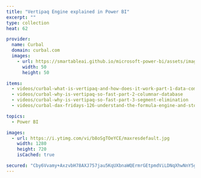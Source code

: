 ```yaml
---
title: "Vertipaq Engine explained in Power BI"
excerpt: ""
type: collection
heat: 62

provider:
  name: Curbal
  domain: curbal.com
  images:
    - url: https://smartableai.github.io/microsoft-power-bi/assets/images/organizations/curbal.com-50x50.jpg
      width: 50
      height: 50

items:
  - videos/curbal-what-is-vertipaq-and-how-does-it-work-part-1-data-compression
  - videos/curbal-why-is-vertipaq-so-fast-part-2-columnar-database
  - videos/curbal-why-is-vertipaq-so-fast-part-3-segment-elimination
  - videos/curbal-dax-fridays-126-understand-the-formula-engine-and-storage-engine-to-optimize-your-dax-queries

topics:
  - Power BI

images:
  - url: https://i.ytimg.com/vi/b8oSgTOeYCE/maxresdefault.jpg
    width: 1280
    height: 720
    isCached: true

secured: "Cby6Vvamy+AxzvbH78AXJ757jau5KqUXbnaWQErmrGEtpmdViLDNqXhwNnY5gKMY65tbFBDHSsA6gJRjK2UlOKGLNeK5MSWfi23nzZz7+qdYCArownTkn2xG1utw/7TZi/ptSyemTiCn1gM5afROhwx0wByXk63UpxrT313PunWEp9SokINdXN3JkDDQhLx2tDbmOuj/NJKZSKs8R4QEvBejUT1DGIyIDDALe7Xc75E2LnRy99WBXwLtHN4ewkRD1DOhZiBfZOTqdEYf+nECxjjsoPPYt1aORpNBsf86R4JtWp2+x+aA/J0Stz3hqzZJ8wnjUiabVu10SxMJX9pADgNznQveFhKmxSBW2CpLz4Y=;9RSQyxGk1GpbMYJFj1z1MQ=="
---
```


